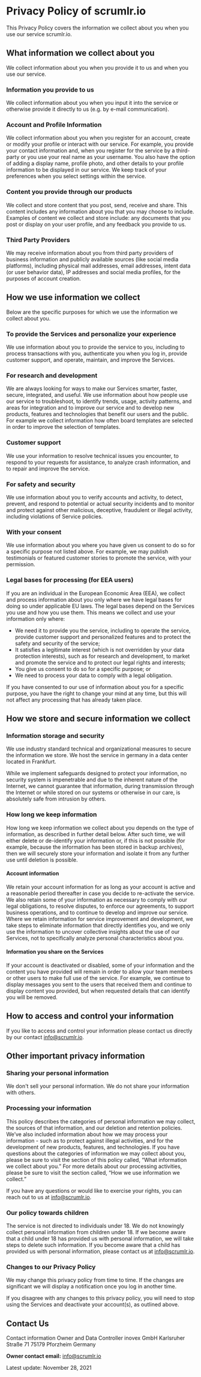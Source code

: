# Privacy Policy of scrumlr.io

This Privacy Policy covers the information we collect about you when you use our service scrumlr.io.

## What information we collect about you

We collect information about you when you provide it to us and when you use our service.

### Information you provide to us

We collect information about you when you input it into the service or otherwise provide it directly to us
(e.g. by e-mail communication).

### Account and Profile Information

We collect information about you when you register for an account, create or modify your profile or interact with our
service. For example, you provide your contact information and, when you register for the service by a third-party or
you use your real name as your username. You also have the option of adding a display name, profile photo, and other
details to your profile information to be displayed in our service. We keep track of your preferences when you select
settings within the service.

### Content you provide through our products

We collect and store content that you post, send, receive and share. This content includes any information about you
that you may choose to include. Examples of content we collect and store include: any documents that you post or display
on your user profile, and any feedback you provide to us.

### Third Party Providers

We may receive information about you from third party providers of business information and publicly
available sources (like social media platforms), including physical mail addresses, email addresses,
intent data (or user behavior data), IP addresses and social media profiles,
for the purposes of account creation.

## How we use information we collect

Below are the specific purposes for which we use the information we collect about you.

### To provide the Services and personalize your experience

We use information about you to provide the service to you, including to process transactions with you,
authenticate you when you log in, provide customer support, and operate, maintain, and improve the Services.

### For research and development

We are always looking for ways to make our Services smarter, faster, secure, integrated, and useful.
We use information about how people use our service to troubleshoot, to identify trends, usage, activity patterns,
and areas for integration and to improve our service and to develop new products, features and technologies that
benefit our users and the public.
For example we collect information how often board templates are selected in order to improve the selection
of templates.

### Customer support

We use your information to resolve technical issues you encounter, to respond to your requests for assistance,
to analyze crash information, and to repair and improve the service.

### For safety and security

We use information about you to verify accounts and activity, to detect, prevent,
and respond to potential or actual security incidents and to monitor and protect against other malicious,
deceptive, fraudulent or illegal activity, including violations of Service policies.

### With your consent

We use information about you where you have given us consent to do so for a specific purpose not listed above.
For example, we may publish testimonials or featured customer stories to promote the service, with your
permission.

### Legal bases for processing (for EEA users)

If you are an individual in the European Economic Area (EEA), we collect and process information about you only where
we have legal bases for doing so under applicable EU laws. The legal bases depend on the Services you use and
how you use them. This means we collect and use your information only where:

- We need it to provide you the service, including to operate the service, provide customer support and personalized
  features and to protect the safety and security of the service;
- It satisfies a legitimate interest (which is not overridden by your data protection interests), such as for research
  and development, to market and promote the service and to protect our legal rights and interests;
- You give us consent to do so for a specific purpose; or
- We need to process your data to comply with a legal obligation.

If you have consented to our use of information about you for a specific purpose, you have the right to
change your mind at any time, but this will not affect any processing that has already taken place.

## How we store and secure information we collect

### Information storage and security

We use industry standard technical and organizational measures to secure the information we store. We host
the service in germany in a data center located in Frankfurt.

While we implement safeguards designed to protect your information, no security system is impenetrable and
due to the inherent nature of the Internet, we cannot guarantee that information, during transmission through
the Internet or while stored on our systems or otherwise in our care, is absolutely safe from intrusion by
others.

### How long we keep information

How long we keep information we collect about you depends on the type of information, as described in further
detail below. After such time, we will either delete or de-identify your information or, if this is not
possible (for example, because the information has been stored in backup archives), then we will securely
store your information and isolate it from any further use until deletion is possible.

#### Account information

We retain your account information for as long as your account is active and a reasonable period thereafter
in case you decide to re-activate the service. We also retain some of your information as necessary to
comply with our legal obligations, to resolve disputes, to enforce our agreements, to support business
operations, and to continue to develop and improve our service. Where we retain information for service
improvement and development, we take steps to eliminate information that directly identifies you, and we
only use the information to uncover collective insights about the use of our Services, not to specifically
analyze personal characteristics about you.

#### Information you share on the Services

If your account is deactivated or disabled, some of your information and the content you have provided will
remain in order to allow your team members or other users to make full use of the service. For example, we
continue to display messages you sent to the users that received them and continue to display content you
provided, but when requested details that can identify you will be removed.

## How to access and control your information

If you like to access and control your information please contact us directly by our contact
[info@scrumlr.io](mailto:info@scrumlr.io).

## Other important privacy information

### Sharing your personal information

We don't sell your personal information. We do not share your information with others.

### Processing your information

This policy describes the categories of personal information we may collect, the sources of that information,
and our deletion and retention policies. We’ve also included information about how we may process your
information - such as to protect against illegal activities, and for the development of new products, features, and
technologies. If you have questions about the categories of information we may collect about you, please be sure to visit
the section of this policy called, “What information we collect about you.” For more details about our processing
activities, please be sure to visit the section called, “How we use information we collect.”

If you have any questions or would like to exercise your rights, you can reach out to us at
[info@scrumlr.io](mailto:info@scrumlr.io).

### Our policy towards children

The service is not directed to individuals under 18. We do not knowingly collect personal information
from children under 18. If we become aware that a child under 18 has provided us with personal information,
we will take steps to delete such information. If you become aware that a child has provided us with personal
information, please contact us at [info@scrumlr.io](mailto:info@scrumlr.io).

### Changes to our Privacy Policy

We may change this privacy policy from time to time. If the changes are significant we will display a notification
once you log in another time.

If you disagree with any changes to this privacy policy, you will need to stop using the Services and
deactivate your account(s), as outlined above.

## Contact Us

Contact information
Owner and Data Controller
inovex GmbH
Karlsruher Straße 71
75179 Pforzheim
Germany

**Owner contact email:** [info@scrumlr.io](mailto:info@scrumlr.io)

Latest update: November 28, 2021
